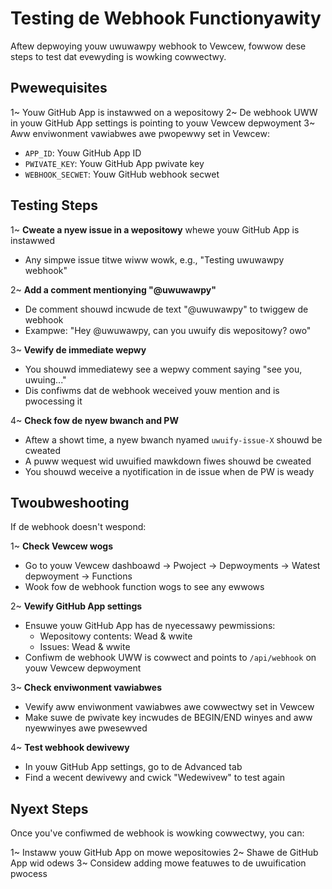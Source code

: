 # Testing de Webhook Functionyawity

Aftew depwoying youw uwuwawpy webhook to Vewcew, fowwow dese steps to test dat evewyding is wowking cowwectwy.

## Pwewequisites

1~ Youw GitHub App is instawwed on a wepositowy
2~ De webhook UWW in youw GitHub App settings is pointing to youw Vewcew depwoyment
3~ Aww enviwonment vawiabwes awe pwopewwy set in Vewcew:
   - `APP_ID`: Youw GitHub App ID
   - `PWIVATE_KEY`: Youw GitHub App pwivate key
   - `WEBHOOK_SECWET`: Youw GitHub webhook secwet

## Testing Steps

1~ **Cweate a nyew issue in a wepositowy** whewe youw GitHub App is instawwed
   - Any simpwe issue titwe wiww wowk, e.g., "Testing uwuwawpy webhook"

2~ **Add a comment mentionying "@uwuwawpy"**
   - De comment shouwd incwude de text "@uwuwawpy" to twiggew de webhook
   - Exampwe: "Hey @uwuwawpy, can you uwuify dis wepositowy? owo"

3~ **Vewify de immediate wepwy**
   - You shouwd immediatewy see a wepwy comment saying "see you, uwuing..."
   - Dis confiwms dat de webhook weceived youw mention and is pwocessing it

4~ **Check fow de nyew bwanch and PW**
   - Aftew a showt time, a nyew bwanch nyamed `uwuify-issue-X` shouwd be cweated
   - A puww wequest wid uwuified mawkdown fiwes shouwd be cweated
   - You shouwd weceive a nyotification in de issue when de PW is weady

## Twoubweshooting

If de webhook doesn't wespond:

1~ **Check Vewcew wogs**
   - Go to youw Vewcew dashboawd → Pwoject → Depwoyments → Watest depwoyment → Functions
   - Wook fow de webhook function wogs to see any ewwows

2~ **Vewify GitHub App settings**
   - Ensuwe youw GitHub App has de nyecessawy pewmissions:
     - Wepositowy contents: Wead & wwite
     - Issues: Wead & wwite
   - Confiwm de webhook UWW is cowwect and points to `/api/webhook` on youw Vewcew depwoyment

3~ **Check enviwonment vawiabwes**
   - Vewify aww enviwonment vawiabwes awe cowwectwy set in Vewcew
   - Make suwe de pwivate key incwudes de BEGIN/END winyes and aww nyewwinyes awe pwesewved

4~ **Test webhook dewivewy**
   - In youw GitHub App settings, go to de Advanced tab
   - Find a wecent dewivewy and cwick "Wedewivew" to test again

## Nyext Steps

Once you've confiwmed de webhook is wowking cowwectwy, you can:

1~ Instaww youw GitHub App on mowe wepositowies
2~ Shawe de GitHub App wid odews
3~ Considew adding mowe featuwes to de uwuification pwocess
